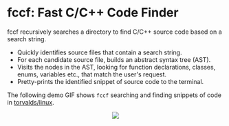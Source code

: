 # fccf: Fast C/C++ Code Finder

fccf recursively searches a directory to find C/C++ source code based on a search string.

* Quickly identifies source files that contain a search string.
* For each candidate source file, builds an abstract syntax tree (AST).
* Visits the nodes in the AST, looking for function declarations, classes, enums, variables etc., that match the user's request.
* Pretty-prints the identified snippet of source code to the terminal.

The following demo GIF shows `fccf` searching and finding snippets of code in [torvalds/linux](https://github.com/torvalds/linux/).
<p align="center">
  <img src="https://user-images.githubusercontent.com/8450091/165386836-4370970c-78ae-4ae6-80d3-688ff253c972.gif"/> 
</p>
